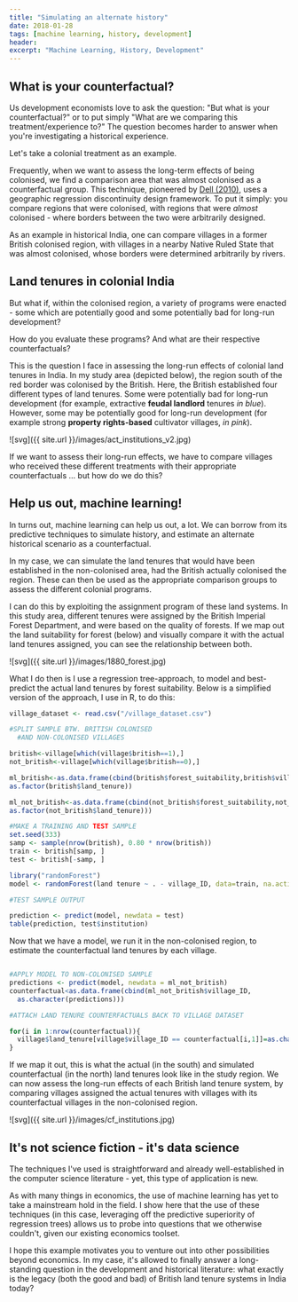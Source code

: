 ```yaml
---
title: "Simulating an alternate history"
date: 2018-01-28
tags: [machine learning, history, development]
header:
excerpt: "Machine Learning, History, Development"
---
```


## What is your counterfactual?

Us development economists love to ask the question: "But what is your counterfactual?" or to put simply "What are we comparing this treatment/experience to?" The question becomes harder to answer when you're investigating a historical experience.

Let's take a colonial treatment as an example.

Frequently, when we want to assess the long-term effects of being colonised, we find a comparison area that was almost colonised as a counterfactual group. This technique, pioneered by [Dell (2010)](https://scholar.harvard.edu/files/dell/files/ecta8121_0.pdf), uses a geographic regression discontinuity design framework. To put it simply: you compare regions that were colonised, with regions that were *almost* colonised - where borders between the two were arbitrarily designed.

As an example in historical India, one can compare villages in a former British colonised region, with villages in a nearby Native Ruled State that was almost colonised, whose borders were determined arbitrarily by rivers.

## Land tenures in colonial India

But what if, within the colonised region, a variety of programs were enacted - some which are potentially good and some potentially bad for long-run development?

How do you evaluate these programs? And what are their respective counterfactuals?

This is the question I face in assessing the long-run effects of colonial land tenures in India. In my study area (depicted below), the region south of the red border was colonised by the British. Here, the British established four different types of land tenures. Some were potentially bad for long-run development (for example, extractive **feudal landlord** tenures *in blue*). However, some may be potentially good for long-run development (for example strong **property rights-based** cultivator villages, *in pink*).

![svg]({{ site.url }}/images/act_institutions_v2.jpg)

If we want to assess their long-run effects, we have to compare villages who received these different treatments with their appropriate counterfactuals ... but how do we do this?

## Help us out, machine learning!

In turns out, machine learning can help us out, a lot. We can borrow from its predictive techniques to simulate history, and estimate an alternate historical scenario as a counterfactual.

In my case, we can simulate the land tenures that would have been established in the non-colonised area, had the British actually colonised the region. These can then be used as the appropriate comparison groups to assess the different colonial programs.

I can do this by exploiting the assignment program of these land systems. In this study area, different tenures were assigned by the British Imperial Forest Department, and were based on the quality of forests.
If we map out the land suitability for forest (below) and visually compare it with the actual land tenures assigned, you can see the relationship between both.

![svg]({{ site.url }}/images/1880_forest.jpg)

What I do then is I use a regression tree-approach, to model and best-predict the actual land tenures by forest suitability. Below is a simplified version of the approach, I use in R, to do this:

```r
village_dataset <- read.csv("/village_dataset.csv")

#SPLIT SAMPLE BTW. BRITISH COLONISED
  #AND NON-COLONISED VILLAGES

british<-village[which(village$british==1),]
not_british<-village[which(village$british==0),]

ml_british<-as.data.frame(cbind(british$forest_suitability,british$village_ID,
as.factor(british$land_tenure))

ml_not_british<-as.data.frame(cbind(not_british$forest_suitability,not_british$village_ID,
as.factor(not_british$land_tenure)))

#MAKE A TRAINING AND TEST SAMPLE
set.seed(333)
samp <- sample(nrow(british), 0.80 * nrow(british))
train <- british[samp, ]
test <- british[-samp, ]

library("randomForest")
model <- randomForest(land tenure ~ . - village_ID, data=train, na.action=na.roughfix, ntree=25000)

#TEST SAMPLE OUTPUT

prediction <- predict(model, newdata = test)
table(prediction, test$institution)
```

Now that we have a model, we run it in the non-colonised region, to estimate the counterfactual land tenures by each village.

```r

#APPLY MODEL TO NON-COLONISED SAMPLE
predictions <- predict(model, newdata = ml_not_british)
counterfactual<as.data.frame(cbind(ml_not_british$village_ID,
  as.character(predictions)))

#ATTACH LAND TENURE COUNTERFACTUALS BACK TO VILLAGE DATASET

for(i in 1:nrow(counterfactual)){
  village$land_tenure[village$village_ID == counterfactual[i,1]]=as.character(counterfactual[i,2])
}

```

If we map it out, this is what the actual (in the south) and simulated counterfactual (in the north) land tenures look like in the study region. We can now assess the long-run effects of each British land tenure system, by comparing villages assigned the actual tenures with villages with its counterfactual villages in the non-colonised region.

![svg]({{ site.url }}/images/cf_institutions.jpg)

## It's not science fiction - it's data science

The techniques I've used is straightforward and already well-established in the computer science literature - yet, this type of application is new.

As with many things in economics, the use of machine learning has yet to take a mainstream hold in the field. I show here that the use of these techniques (in this case, leveraging off the predictive superiority of regression trees) allows us to probe into questions that we otherwise couldn't, given our existing economics toolset.

I hope this example motivates you to venture out into other possibilities beyond economics. In my case, it's allowed to finally answer a long-standing question in the development and historical literature: what exactly is the legacy (both the good and bad) of British land tenure systems in India today?
